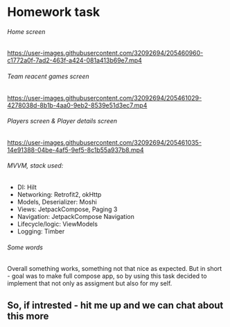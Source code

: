 # Homework task
###### Home screen

https://user-images.githubusercontent.com/32092694/205460960-c1772a0f-7ad2-463f-a424-081a413b69e7.mp4

###### Team reacent games screen

https://user-images.githubusercontent.com/32092694/205461029-4278038d-8b1b-4aa0-9eb2-8539e51d3ec7.mp4

###### Players screen & Player details screen

https://user-images.githubusercontent.com/32092694/205461035-14e91388-04be-4af5-9ef5-8c1b55a937b8.mp4

###### MVVM, stack used: 

* DI: Hilt
* Networking: Retrofit2, okHttp
* Models, Deserializer: Moshi
* Views: JetpackCompose, Paging 3
* Navigation: JetpackCompose Navigation
* Lifecycle/logic: ViewModels
* Logging: Timber


###### Some words
Overall something works, something not that nice as expected. 
But in short - goal was to make full compose app, so by using this task 
decided to implement that not only as assigment but also for my self. 

## So, if intrested - hit me up and we can chat about this more
